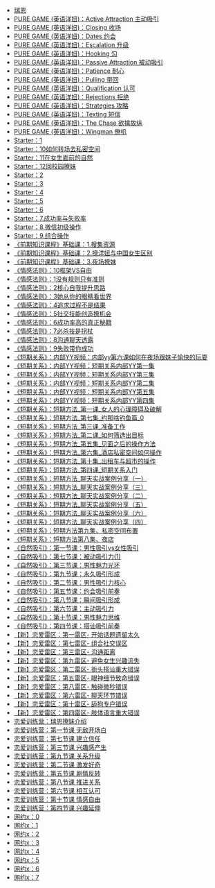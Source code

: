 +   [瑞恩](README.md)
+   [PURE GAME (英语洋妞)：Active Attraction 主动吸引](PUREGAME(英语洋妞)：ActiveAttraction主动吸引.md)
+   [PURE GAME (英语洋妞)：Closing 收场](PUREGAME(英语洋妞)：Closing收场.md)
+   [PURE GAME (英语洋妞)：Dates 约会](PUREGAME(英语洋妞)：Dates约会.md)
+   [PURE GAME (英语洋妞)：Escalation 升级](PUREGAME(英语洋妞)：Escalation升级.md)
+   [PURE GAME (英语洋妞)：Hooking 勾](PUREGAME(英语洋妞)：Hooking勾.md)
+   [PURE GAME (英语洋妞)：Passive Attraction 被动吸引](PUREGAME(英语洋妞)：PassiveAttraction被动吸引.md)
+   [PURE GAME (英语洋妞)：Patience 耐心](PUREGAME(英语洋妞)：Patience耐心.md)
+   [PURE GAME (英语洋妞)：Pulling 带回](PUREGAME(英语洋妞)：Pulling带回.md)
+   [PURE GAME (英语洋妞)：Qualification 认可](PUREGAME(英语洋妞)：Qualification认可.md)
+   [PURE GAME (英语洋妞)：Rejections 拒绝](PUREGAME(英语洋妞)：Rejections拒绝.md)
+   [PURE GAME (英语洋妞)：Strategies 攻略](PUREGAME(英语洋妞)：Strategies攻略.md)
+   [PURE GAME (英语洋妞)：Texting 短信](PUREGAME(英语洋妞)：Texting短信.md)
+   [PURE GAME (英语洋妞)：The Chase 欲擒故纵](PUREGAME(英语洋妞)：TheChase欲擒故纵.md)
+   [PURE GAME (英语洋妞)：Wingman 僚机](PUREGAME(英语洋妞)：Wingman僚机.md)
+   [Starter：1](Starter：1.md)
+   [Starter：10如何转场去私密空间](Starter：10如何转场去私密空间.md)
+   [Starter：11在女生面前的自然](Starter：11在女生面前的自然.md)
+   [Starter：12回校园撩妹](Starter：12回校园撩妹.md)
+   [Starter：2](Starter：2.md)
+   [Starter：3](Starter：3.md)
+   [Starter：4](Starter：4.md)
+   [Starter：5](Starter：5.md)
+   [Starter：6](Starter：6.md)
+   [Starter：7.成功率与失败率](Starter：7.成功率与失败率.md)
+   [Starter：8.微信初级操作](Starter：8.微信初级操作.md)
+   [Starter：9.组合操作](Starter：9.组合操作.md)
+   [《前期知识课程》基础课：1.搜集资源](《前期知识课程》基础课：1.搜集资源.md)
+   [《前期知识课程》基础课：2.撩洋妞与中国女生区别](《前期知识课程》基础课：2.撩洋妞与中国女生区别.md)
+   [《前期知识课程》基础课：3.夜场撩妹](《前期知识课程》基础课：3.夜场撩妹.md)
+   [《情感法则》：10框架VS自由](《情感法则》：10框架VS自由.md)
+   [《情感法则》：1没有规则只有准则](《情感法则》：1没有规则只有准则.md)
+   [《情感法则》：2核心自我提升思路](《情感法则》：2核心自我提升思路.md)
+   [《情感法则》：3她从你的眼睛看世界](《情感法则》：3她从你的眼睛看世界.md)
+   [《情感法则》：4追求过程不是结果](《情感法则》：4追求过程不是结果.md)
+   [《情感法则》：5社交技能创造撩机会](《情感法则》：5社交技能创造撩机会.md)
+   [《情感法则》：6成功率高的真正秘籍](《情感法则》：6成功率高的真正秘籍.md)
+   [《情感法则》：7必杀技是拐杖](《情感法则》：7必杀技是拐杖.md)
+   [《情感法则》：8沟通聊天透露](《情感法则》：8沟通聊天透露.md)
+   [《情感法则》：9失败带你成功](《情感法则》：9失败带你成功.md)
+   [《短期关系》：内部YY视频：内部yy第六课如何在夜场跟妹子愉快的玩耍](《短期关系》：内部YY视频：内部yy第六课如何在夜场跟妹子愉快的玩耍.md)
+   [《短期关系》：内部YY视频：短期关系内部YY第一集](《短期关系》：内部YY视频：短期关系内部YY第一集.md)
+   [《短期关系》：内部YY视频：短期关系内部YY第三集](《短期关系》：内部YY视频：短期关系内部YY第三集.md)
+   [《短期关系》：内部YY视频：短期关系内部YY第二集](《短期关系》：内部YY视频：短期关系内部YY第二集.md)
+   [《短期关系》：内部YY视频：短期关系内部YY第五集](《短期关系》：内部YY视频：短期关系内部YY第五集.md)
+   [《短期关系》：内部YY视频：短期关系内部YY第四集](《短期关系》：内部YY视频：短期关系内部YY第四集.md)
+   [《短期关系》：短期方法_第一课_女人的心理障碍及破解](《短期关系》：短期方法_第一课_女人的心理障碍及破解.md)
+   [《短期关系》：短期方法_第七集_约那啥钓鱼篇_0](《短期关系》：短期方法_第七集_约那啥钓鱼篇_0.md)
+   [《短期关系》：短期方法_第三课_准备工作](《短期关系》：短期方法_第三课_准备工作.md)
+   [《短期关系》：短期方法_第二课_如何筛选出目标](《短期关系》：短期方法_第二课_如何筛选出目标.md)
+   [《短期关系》：短期方法_第五集_见面之后的操作方法](《短期关系》：短期方法_第五集_见面之后的操作方法.md)
+   [《短期关系》：短期方法_第六集_酒店私密空间如何操作](《短期关系》：短期方法_第六集_酒店私密空间如何操作.md)
+   [《短期关系》：短期方法_第十集_出租车与超市的操作](《短期关系》：短期方法_第十集_出租车与超市的操作.md)
+   [《短期关系》：短期方法_第四课_短期关系入门](《短期关系》：短期方法_第四课_短期关系入门.md)
+   [《短期关系》：短期方法_聊天实战案例分享（一）](《短期关系》：短期方法_聊天实战案例分享（一）.md)
+   [《短期关系》：短期方法_聊天实战案例分享（三）](《短期关系》：短期方法_聊天实战案例分享（三）.md)
+   [《短期关系》：短期方法_聊天实战案例分享（二）](《短期关系》：短期方法_聊天实战案例分享（二）.md)
+   [《短期关系》：短期方法_聊天实战案例分享（五）](《短期关系》：短期方法_聊天实战案例分享（五）.md)
+   [《短期关系》：短期方法_聊天实战案例分享（六）](《短期关系》：短期方法_聊天实战案例分享（六）.md)
+   [《短期关系》：短期方法_聊天实战案例分享（四）](《短期关系》：短期方法_聊天实战案例分享（四）.md)
+   [《短期关系》：短期方法第九集、私密空间布置](《短期关系》：短期方法第九集、私密空间布置.md)
+   [《短期关系》：短期方法第八集、夜店](《短期关系》：短期方法第八集、夜店.md)
+   [《自然吸引》：第一节课：男性吸引vs女性吸引](《自然吸引》：第一节课：男性吸引vs女性吸引.md)
+   [《自然吸引》：第七节课：被动吸引力(1)](《自然吸引》：第七节课：被动吸引力(1).md)
+   [《自然吸引》：第三节课：男性魅力光环](《自然吸引》：第三节课：男性魅力光环.md)
+   [《自然吸引》：第九节课：永久吸引形成](《自然吸引》：第九节课：永久吸引形成.md)
+   [《自然吸引》：第二节课：男性吸引力核心](《自然吸引》：第二节课：男性吸引力核心.md)
+   [《自然吸引》：第五节课：约会吸引前奏](《自然吸引》：第五节课：约会吸引前奏.md)
+   [《自然吸引》：第八节课：瞬间吸引形成](《自然吸引》：第八节课：瞬间吸引形成.md)
+   [《自然吸引》：第六节课：主动吸引力](《自然吸引》：第六节课：主动吸引力.md)
+   [《自然吸引》：第十节课：男性魅力思维](《自然吸引》：第十节课：男性魅力思维.md)
+   [《自然吸引》：第四节课：搭讪吸引前奏](《自然吸引》：第四节课：搭讪吸引前奏.md)
+   [【新】恋爱雷区：第一雷区- 开始话题遗留太久](【新】恋爱雷区：第一雷区-开始话题遗留太久.md)
+   [【新】恋爱雷区：第七雷区- 组合社交误区](【新】恋爱雷区：第七雷区-组合社交误区.md)
+   [【新】恋爱雷区：第三雷区- 沟通距离](【新】恋爱雷区：第三雷区-沟通距离.md)
+   [【新】恋爱雷区：第九雷区- 避免女生兴趣流失](【新】恋爱雷区：第九雷区-避免女生兴趣流失.md)
+   [【新】恋爱雷区：第二雷区- 街头搭讪重大错误](【新】恋爱雷区：第二雷区-街头搭讪重大错误.md)
+   [【新】恋爱雷区：第五雷区- 眼神细节致命错误](【新】恋爱雷区：第五雷区-眼神细节致命错误.md)
+   [【新】恋爱雷区：第八雷区- 触碰微秒错误](【新】恋爱雷区：第八雷区-触碰微秒错误.md)
+   [【新】恋爱雷区：第六雷区- 聊天环节错误](【新】恋爱雷区：第六雷区-聊天环节错误.md)
+   [【新】恋爱雷区：第十雷区- 舔狗专户错误](【新】恋爱雷区：第十雷区-舔狗专户错误.md)
+   [【新】恋爱雷区：第四雷区- 肢体语言重大错误](【新】恋爱雷区：第四雷区-肢体语言重大错误.md)
+   [恋爱训练营：瑞恩撩妹介绍](恋爱训练营：瑞恩撩妹介绍.md)
+   [恋爱训练营：第一节课 无敌开场白](恋爱训练营：第一节课无敌开场白.md)
+   [恋爱训练营：第七节课 建立信任](恋爱训练营：第七节课建立信任.md)
+   [恋爱训练营：第三节课 兴趣感产生](恋爱训练营：第三节课兴趣感产生.md)
+   [恋爱训练营：第九节课 关系升级](恋爱训练营：第九节课关系升级.md)
+   [恋爱训练营：第二节课 激发好奇](恋爱训练营：第二节课激发好奇.md)
+   [恋爱训练营：第五节课 剧情反转](恋爱训练营：第五节课剧情反转.md)
+   [恋爱训练营：第八节课 推进关系](恋爱训练营：第八节课推进关系.md)
+   [恋爱训练营：第六节课 相互认可](恋爱训练营：第六节课相互认可.md)
+   [恋爱训练营：第十节课 情感自由](恋爱训练营：第十节课情感自由.md)
+   [恋爱训练营：第四节课 兴趣延伸](恋爱训练营：第四节课兴趣延伸.md)
+   [网约x：0](网约x：0.md)
+   [网约x：1](网约x：1.md)
+   [网约x：2](网约x：2.md)
+   [网约x：3](网约x：3.md)
+   [网约x：4](网约x：4.md)
+   [网约x：5](网约x：5.md)
+   [网约x：6](网约x：6.md)
+   [网约x：7](网约x：7.md)